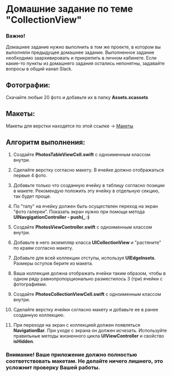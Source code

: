 # Домашние задание по теме "CollectionView"

### Важно! 
Домашнее задание нужно выполнить в том же проекте, в котором вы выполняли предыдущее домашнее задание.
Выполненное задание необходимо заархивировать и прикрепить в личном кабинете. Если какие-то пункты из домашнего задания остались непонятны, задавайте вопросы в общий канал Slack.

## Фотографии:
Скачайте любые 20 фото и добавьте их в папку **Assets.xcassets**

## Макеты:
Макеты для верстки находятся по этой ссылке -> [Макеты](https://github.com/netology-code/iosui-homeworks/tree/master/2.5/2.5_Макеты)

## Алгоритм выполнения:

1. Создайте **PhotosTableViewCell.swift** c одноименным классом внутри.

2. Сделайте верстку согласно макету. В ячейке должно отображаться первые 4 фото.

3. Добавьте только что созданную ячейку в таблицу согласно позиции в макете. Рекомендую положить эту ячейку в отдельную секцию, так будет проще.

4. По "тапу" на ячейку должен быть осуществлен переход на экран "фото галереи". Показать экран нужно при помощи метода **UINavgigationController - push(_ :)**

5. Создайте **PhotosViewController.swift** c одноименным классом внутри.

6. Добавьте в него экземпляр класса **UICollectionView** и "растяните" по краям согласно макету.

7. Добавьте для всей коллекции отступы, используя **UIEdgeInsets**. Размеры оступов берите из макета.

8. Ваша коллекция должна отображать ячейки таким образом, чтобы в одном ряду равнопропорционально разместилось 3 (три) ячейки с фотографиями.

9. Создайте **PhotosCollectionViewCell.swift** с одноименным классом внутри.

10. Сделайте верстку ячейки согласно макету и добавьте ее в ранее созданную коллекцию.

11. При переходе на экран с коллекцией должен появляться **NavigationBar**. При уходе с экрана он должен исчезать. Используйте правильные методы жизненного цикла **UIViewController** и свойство **isHidden**.

### Внимание! Ваше приложение должно полностью соответствовать макетам. Не делайте ничего лишнего, это усложнит проверку Вашей работы.
